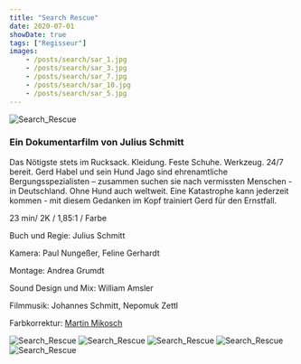 ```yaml
---
title: "Search Rescue"
date: 2020-07-01
showDate: true
tags: ["Regisseur"]
images:
    - /posts/search/sar_1.jpg
    - /posts/search/sar_3.jpg
    - /posts/search/sar_7.jpg
    - /posts/search/sar_10.jpg
    - /posts/search/sar_5.jpg
---
```

![Search_Rescue](/posts/search/sar_13.jpg)


### Ein Dokumentarfilm von Julius Schmitt

Das Nötigste stets im Rucksack. Kleidung. Feste Schuhe. Werkzeug. 24/7 bereit. 
Gerd Habel und sein Hund Jago sind ehrenamtliche Bergungsspezialisten – zusammen suchen sie nach vermissten Menschen - in Deutschland. Ohne Hund auch weltweit. 
Eine Katastrophe kann jederzeit kommen -  mit diesem Gedanken im Kopf trainiert Gerd für den Ernstfall. 


23 min/ 2K / 1,85:1 / Farbe

Buch und Regie:
Julius Schmitt

Kamera:
Paul Nungeßer, Feline Gerhardt

Montage:
Andrea Grumdt

Sound Design und Mix:
William Amsler

Filmmusik:
Johannes Schmitt, Nepomuk Zettl

Farbkorrektur:
<a href="https://www.martinmikosch.de/" target="_blank">Martin Mikosch</a>


![Search_Rescue](/posts/search/sar_8.jpg)
![Search_Rescue](/posts/search/sar_1.jpg)
![Search_Rescue](/posts/search/sar_9.jpg)
![Search_Rescue](/posts/search/sar_10.jpg)
![Search_Rescue](/posts/search/sar_7.jpg)



